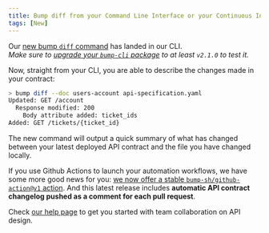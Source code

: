 ```yaml
---
title: Bump diff from your Command Line Interface or your Continuous Integration platform
tags: [New]
---
```


Our [new bump `diff` command](https://www.npmjs.com/package/bump-cli#bump-diff-file) has landed in our CLI. <br/>
_Make sure to [upgrade your `bump-cli` package](https://github.com/bump-sh/cli/releases/tag/v2.1.0) to at least `v2.1.0` to test it._

Now, straight from your CLI, you are able to describe the changes made in your contract:

```sh
> bump diff --doc users-account api-specification.yaml
Updated: GET /account
  Response modified: 200
    Body attribute added: ticket_ids
Added: GET /tickets/{ticket_id}
```

The new command will output a quick summary of what has changed between your latest deployed API contract and the file you have changed locally.

If you use Github Actions to launch your automation workflows, we have some more good news for you: [we now offer a stable `bump-sh/github-action@v1` action](https://github.com/bump-sh/github-action/releases/tag/v1.0.0). And this latest release includes **automatic API contract changelog pushed as a comment for each pull request**.

Check [our help page](/help/continuous-integration/github-actions/#api-diff-on-pull-requests--deploy-on-push) to get you started with team collaboration on API design.
